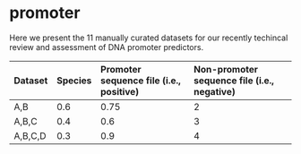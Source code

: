 # promoter

Here we present the 11 manually curated datasets for our recently techincal review and assessment of DNA promoter predictors.

| Dataset   | Species   |Promoter sequence file (i.e., positive)|Non-promoter sequence file (i.e., negative)|
|:----------|:----------|:--------------------------------------|:------------------------------------------|
|A,B        |0.6        |0.75                  |2        |90000        |
|A,B,C      |0.4        |0.6                   |3        |190000       |
|A,B,C,D    |0.3        |0.9                   |4        |250000       |



